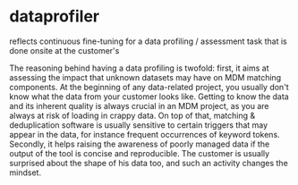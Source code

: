 # dataprofiler
reflects continuous fine-tuning for a data profiling / assessment task that is done onsite at the customer's

The reasoning behind having a data profiling is twofold: first, it aims at assessing the impact that unknown datasets may have on MDM matching components. At the beginning of any data-related project, you usually don't know what the data from your customer looks like.  Getting to know the data and its inherent quality is always crucial in an MDM project, as you are always at risk of loading in crappy data. On top of that, matching & deduplication software is usually sensitive to certain triggers that may appear in the data, for instance frequent occurrences of keyword tokens. Secondly, it helps raising the awareness of poorly managed data if the output of the tool is concise and reproducible. The customer is usually surprised about the shape of his data too, and such an activity changes the mindset. 


